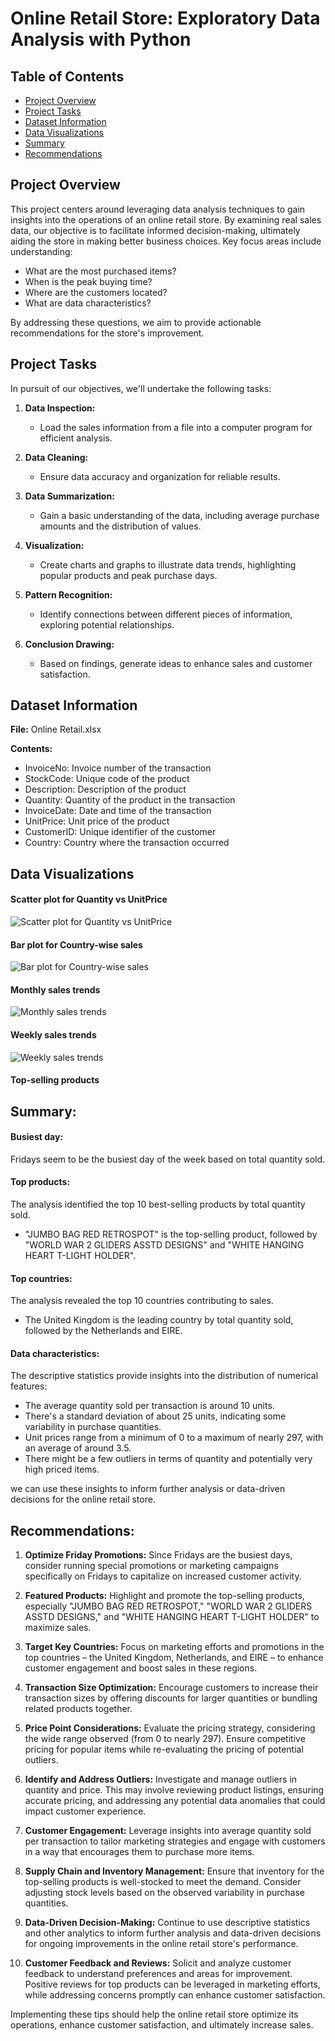 # Online Retail Store: Exploratory Data Analysis with Python

## Table of Contents

- [Project Overview](#project-overview)
- [Project Tasks](#project-tasks)
- [Dataset Information](#dataset-information)
- [Data Visualizations](#data-visualizations)
- [Summary](#summary)
- [Recommendations](#recommendations)

## Project Overview
This project centers around leveraging data analysis techniques to gain insights into the operations of an online retail store. By examining real sales data, our objective is to facilitate informed decision-making, ultimately aiding the store in making better business choices. Key focus areas include understanding:

- What are the most purchased items?
- When is the peak buying time?
- Where are the customers located?
- What are data characteristics?

By addressing these questions, we aim to provide actionable recommendations for the store's improvement.

## Project Tasks
In pursuit of our objectives, we'll undertake the following tasks:

1. **Data Inspection:**
   - Load the sales information from a file into a computer program for efficient analysis.

2. **Data Cleaning:**
   - Ensure data accuracy and organization for reliable results.

3. **Data Summarization:**
   - Gain a basic understanding of the data, including average purchase amounts and the distribution of values.

4. **Visualization:**
   - Create charts and graphs to illustrate data trends, highlighting popular products and peak purchase days.

5. **Pattern Recognition:**
   - Identify connections between different pieces of information, exploring potential relationships.

6. **Conclusion Drawing:**
   - Based on findings, generate ideas to enhance sales and customer satisfaction.

## Dataset Information
**File:** Online Retail.xlsx

**Contents:**
- InvoiceNo: Invoice number of the transaction
- StockCode: Unique code of the product
- Description: Description of the product
- Quantity: Quantity of the product in the transaction
- InvoiceDate: Date and time of the transaction
- UnitPrice: Unit price of the product
- CustomerID: Unique identifier of the customer
- Country: Country where the transaction occurred

## Data Visualizations

#### Scatter plot for Quantity vs UnitPrice

![Scatter plot for Quantity vs UnitPrice](https://github.com/Midhunkalavara/Online-Retail-Store/assets/114302683/a8963acb-2bfc-4d77-8f54-6c59d3f7a016)

#### Bar plot for Country-wise sales

![Bar plot for Country-wise sales](https://github.com/Midhunkalavara/Online-Retail-Store/assets/114302683/7c6f23ca-e6a3-41ab-ad41-8aa5157c4553)

#### Monthly sales trends

![Monthly sales trends](https://github.com/Midhunkalavara/Online-Retail-Store/assets/114302683/bd33f04c-c5f5-439e-8dc2-04beac1d133b)

#### Weekly sales trends

![Weekly sales trends](https://github.com/Midhunkalavara/Online-Retail-Store/assets/114302683/01868c7f-9d38-4d21-925d-09d4559577e8)

#### Top-selling products


## Summary:

#### Busiest day:
Fridays seem to be the busiest day of the week based on total quantity sold.

#### Top products:
The analysis identified the top 10 best-selling products by total quantity sold.
- "JUMBO BAG RED RETROSPOT" is the top-selling product, followed by "WORLD WAR 2 GLIDERS ASSTD DESIGNS" and "WHITE HANGING HEART T-LIGHT HOLDER".

#### Top countries:
The analysis revealed the top 10 countries contributing to sales.
- The United Kingdom is the leading country by total quantity sold, followed by the Netherlands and EIRE.

#### Data characteristics:
The descriptive statistics provide insights into the distribution of numerical features:
- The average quantity sold per transaction is around 10 units.
- There's a standard deviation of about 25 units, indicating some variability in purchase quantities.
- Unit prices range from a minimum of 0 to a maximum of nearly 297, with an average of around 3.5.
- There might be a few outliers in terms of quantity and potentially very high priced items.

we can use these insights to inform further analysis or data-driven decisions for the online retail store.

## Recommendations:

1. **Optimize Friday Promotions:** Since Fridays are the busiest days, consider running special promotions or marketing campaigns specifically on Fridays to capitalize on increased customer activity.

2. **Featured Products:** Highlight and promote the top-selling products, especially "JUMBO BAG RED RETROSPOT," "WORLD WAR 2 GLIDERS ASSTD DESIGNS," and "WHITE HANGING HEART T-LIGHT HOLDER" to maximize sales.

3. **Target Key Countries:** Focus on marketing efforts and promotions in the top countries – the United Kingdom, Netherlands, and EIRE – to enhance customer engagement and boost sales in these regions.

4. **Transaction Size Optimization:** Encourage customers to increase their transaction sizes by offering discounts for larger quantities or bundling related products together.

5. **Price Point Considerations:** Evaluate the pricing strategy, considering the wide range observed (from 0 to nearly 297). Ensure competitive pricing for popular items while re-evaluating the pricing of potential outliers.

6. **Identify and Address Outliers:** Investigate and manage outliers in quantity and price. This may involve reviewing product listings, ensuring accurate pricing, and addressing any potential data anomalies that could impact customer experience.

7. **Customer Engagement:** Leverage insights into average quantity sold per transaction to tailor marketing strategies and engage with customers in a way that encourages them to purchase more items.

8. **Supply Chain and Inventory Management:** Ensure that inventory for the top-selling products is well-stocked to meet the demand. Consider adjusting stock levels based on the observed variability in purchase quantities.

9. **Data-Driven Decision-Making:** Continue to use descriptive statistics and other analytics to inform further analysis and data-driven decisions for ongoing improvements in the online retail store's performance.

10. **Customer Feedback and Reviews:** Solicit and analyze customer feedback to understand preferences and areas for improvement. Positive reviews for top products can be leveraged in marketing efforts, while addressing concerns promptly can enhance customer satisfaction.

Implementing these tips should help the online retail store optimize its operations, enhance customer satisfaction, and ultimately increase sales.
